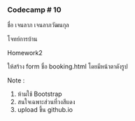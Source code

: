 ### Codecamp # 10

ชื่อ เจนลาภ เจนลาภวัฒนกุล

โจทย์การบ้าน

Homework2

ให้สร้าง form ชื่อ booking.html โดยมีหน้าตาดังรูป

Note : 
1. ห้ามใช้ Bootstrap 
2. สนใจเฉพาะส่วนที่วงสีแดง
3. upload ขึ้น github.io  
